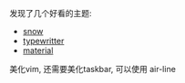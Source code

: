 发现了几个好看的主题:
- [snow](https://github.com/haystackandroid/snow)
- [typewritter](https://github.com/logico/typewriter)
- [material](https://github.com/hzchirs/vim-material)

美化vim, 还需要美化taskbar, 可以使用 air-line